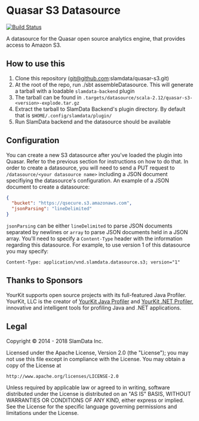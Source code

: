 # Quasar S3 Datasource

[![Build Status](https://travis-ci.org/slamdata/quasar-s3.svg?branch=master)](https://travis-ci.org/slamdata/quasar-s3)

A datasource for the Quasar open source analytics engine, that
provides access to Amazon S3.

## How to use this

1. Clone this repository (git@github.com:slamdata/quasar-s3.git)
2. At the root of the repo, run ./sbt assembleDatasource. This will generate a tarball with a loadable `slamdata-backend` plugin
3. The tarball can be found in `.targets/datasource/scala-2.12/quasar-s3-<version>-explode.tar.gz`
4. Extract the tarball to SlamData Backend's plugin directory. By default that is `$HOME/.config/slamdata/plugin/`
5. Run SlamData backend and the datasource should be available

## Configuration

You can create a new S3 datasource after you've loaded the plugin into
Quasar. Refer to the previous section for instructions on how to do
that. In order to create a datasource, you will need to send a PUT
request to `/datasource/<your datasource name>` including a JSON
document specifiying the datasource's configuration. An example of a
JSON document to create a datasource:

```json
{
  "bucket": "https://qsecure.s3.amazonaws.com",
  "jsonParsing": "lineDelimited"
}
```

`jsonParsing` can be either `lineDelimited` to parse JSON documents
separated by newlines or `array` to parse JSON documents held in a
JSON array. You'll need to specify a `Content-Type` header with the
information regarding this datasource. For example, to use version 1
of this datasource you may specify:

```
Content-Type: application/vnd.slamdata.datasource.s3; version="1"
```


## Thanks to Sponsors

YourKit supports open source projects with its full-featured Java Profiler. YourKit, LLC is the creator of <a href="https://www.yourkit.com/java/profiler/index.jsp">YourKit Java Profiler</a> and <a href="https://www.yourkit.com/.net/profiler/index.jsp">YourKit .NET Profiler</a>, innovative and intelligent tools for profiling Java and .NET applications.

## Legal

Copyright &copy; 2014 - 2018 SlamData Inc.

Licensed under the Apache License, Version 2.0 (the "License");
you may not use this file except in compliance with the License.
You may obtain a copy of the License at

    http://www.apache.org/licenses/LICENSE-2.0

Unless required by applicable law or agreed to in writing, software
distributed under the License is distributed on an "AS IS" BASIS,
WITHOUT WARRANTIES OR CONDITIONS OF ANY KIND, either express or implied.
See the License for the specific language governing permissions and
limitations under the License.
